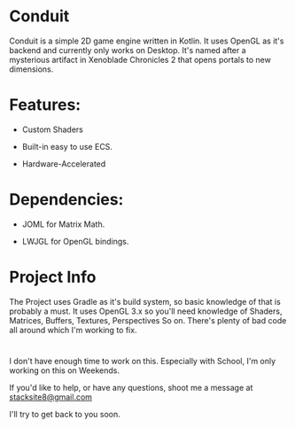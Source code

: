 # Conduit
Conduit is a simple 2D game engine written in Kotlin. It uses OpenGL as it's backend and currently only works on Desktop.
It's named after a mysterious artifact in Xenoblade Chronicles 2 that opens portals to new dimensions.

# Features:

- Custom Shaders

- Built-in easy to use ECS.

- Hardware-Accelerated

# Dependencies: 

- JOML for Matrix Math.

- LWJGL for OpenGL bindings.

# Project Info

The Project uses Gradle as it's build system, so basic knowledge of that is probably a must. 
It uses OpenGL 3.x so you'll need knowledge of Shaders, Matrices, Buffers, Textures, Perspectives
So on. There's plenty of bad code all around which I'm working to fix. 


# 

I don't have enough time to work on this. Especially with School, I'm only working on this on Weekends.

If you'd like to help, or have any questions, shoot me a message at stacksite8@gmail.com

I'll try to get back to you soon. 


